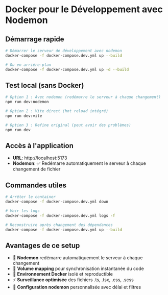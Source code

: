 # Docker pour le Développement avec Nodemon

## Démarrage rapide

```bash
# Démarrer le serveur de développement avec nodemon
docker-compose -f docker-compose.dev.yml up --build

# Ou en arrière-plan
docker-compose -f docker-compose.dev.yml up -d --build
```

## Test local (sans Docker)

```bash
# Option 1 : Avec nodemon (redémarre le serveur à chaque changement)
npm run dev:nodemon

# Option 2 : Vite direct (hot reload intégré)
npm run dev:vite

# Option 3 : Refine original (peut avoir des problèmes)
npm run dev
```

## Accès à l'application

- **URL**: http://localhost:5173
- **Nodemon**: ✅ Redémarre automatiquement le serveur à chaque changement de fichier

## Commandes utiles

```bash
# Arrêter le container
docker-compose -f docker-compose.dev.yml down

# Voir les logs
docker-compose -f docker-compose.dev.yml logs -f

# Reconstruire après changement des dépendances
docker-compose -f docker-compose.dev.yml up --build
```

## Avantages de ce setup

- 🔄 **Nodemon** redémarre automatiquement le serveur à chaque changement
- 📁 **Volume mapping** pour synchronisation instantanée du code
- 🐳 **Environnement Docker** isolé et reproductible
- ⚡ **Surveillance optimisée** des fichiers .ts, .tsx, .css, .scss
- 🎯 **Configuration nodemon** personnalisée avec délai et filtres 
